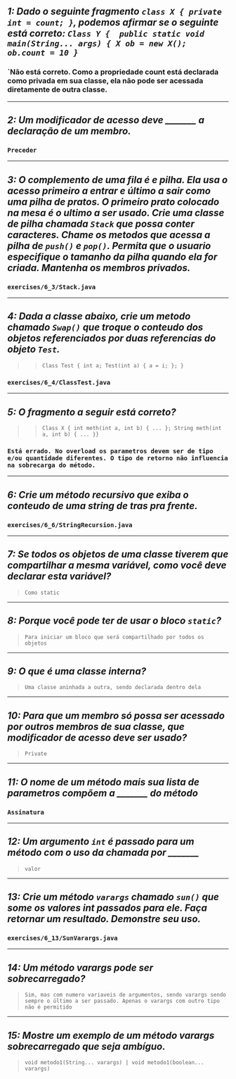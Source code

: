 ## ***1: Dado o seguinte fragmento `class X { private int = count; }`, podemos afirmar se o seguinte está correto: `Class Y {  public static void main(String... args) { X ob = new X(); ob.count = 10 } `***
### `Não está correto. Como a propriedade count está declarada como privada em sua classe, ela não pode ser acessada diretamente de outra classe. 

---
## ***2: Um modificador de acesso deve _______ a declaração de um membro.***
### `Preceder`

---
## ***3: O complemento de uma fila é e pilha. Ela usa o acesso primeiro a entrar e último a sair como uma pilha de pratos. O primeiro prato colocado na mesa é o ultimo a ser usado. Crie uma classe de pilha chamada `Stack` que possa conter caracteres. Chame os metodos que acessa a pilha de `push()` e `pop()`. Permita que o usuario especifique o tamanho da pilha quando ela for criada. Mantenha os membros privados.***
### `exercises/6_3/Stack.java`

---
## ***4: Dada a classe abaixo, crie um metodo chamado `Swap()` que troque o conteudo dos objetos referenciados por duas referencias do objeto `Test`.***
>> `Class Test { int a; Test(int a) { a = i; }; }`
### `exercises/6_4/ClassTest.java`

---
## ***5: O fragmento a seguir está correto?***
>> `Class X { int meth(int a, int b) { ... }; String meth(int a, int b) { ... }}`
### `Está errado. No overload os parametros devem ser de tipo e/ou quantidade diferentes. O tipo de retorno não influencia na sobrecarga do método.`

---
## ***6: Crie um método recursivo que exiba o conteudo de uma string de tras pra frente.***
### `exercises/6_6/StringRecursion.java`

---
## ***7: Se todos os objetos de uma classe tiverem que compartilhar a mesma variável, como você deve declarar esta variável?***
> `Como static`

---
## ***8: Porque você pode ter de usar o bloco `static`?***
> `Para iniciar um bloco que será compartilhado por todos os objetos`

---
## ***9: O que é uma classe interna?***
> `Uma classe aninhada a outra, sendo declarada dentro dela`

---
## ***10: Para que um membro só possa ser acessado por outros membros de sua classe, que modificador de acesso deve ser usado?***
> `Private`

---
## ***11: O nome de um método mais sua lista de parametros compõem a _______ do método***
### `Assinatura`

---
## ***12: Um argumento `int` é passado para um método com o uso da chamada por _______***
> `valor`

---
## ***13: Crie um método `varargs` chamado `sun()` que some os valores int passados para ele. Faça retornar um resultado. Demonstre seu uso.***
### `exercises/6_13/SunVarargs.java`

---
## ***14: Um método varargs pode ser sobrecarregado?***
> `Sim, mas com numero variaveis de argumentos, sendo varargs sendo sempre o último a ser passado. Apenas o varargs com outro tipo não é permitido`

---
## ***15: Mostre um exemplo de um método varargs sobrecarregado que seja ambíguo.***
> `void metodo1(String... varargs) | void metodo1(boolean... varargs)`
